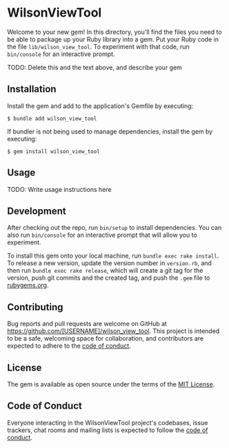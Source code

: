 # WilsonViewTool

Welcome to your new gem! In this directory, you'll find the files you need to be able to package up your Ruby library into a gem. Put your Ruby code in the file `lib/wilson_view_tool`. To experiment with that code, run `bin/console` for an interactive prompt.

TODO: Delete this and the text above, and describe your gem

## Installation

Install the gem and add to the application's Gemfile by executing:

    $ bundle add wilson_view_tool

If bundler is not being used to manage dependencies, install the gem by executing:

    $ gem install wilson_view_tool

## Usage

TODO: Write usage instructions here

## Development

After checking out the repo, run `bin/setup` to install dependencies. You can also run `bin/console` for an interactive prompt that will allow you to experiment.

To install this gem onto your local machine, run `bundle exec rake install`. To release a new version, update the version number in `version.rb`, and then run `bundle exec rake release`, which will create a git tag for the version, push git commits and the created tag, and push the `.gem` file to [rubygems.org](https://rubygems.org).

## Contributing

Bug reports and pull requests are welcome on GitHub at https://github.com/[USERNAME]/wilson_view_tool. This project is intended to be a safe, welcoming space for collaboration, and contributors are expected to adhere to the [code of conduct](https://github.com/[USERNAME]/wilson_view_tool/blob/main/CODE_OF_CONDUCT.md).

## License

The gem is available as open source under the terms of the [MIT License](https://opensource.org/licenses/MIT).

## Code of Conduct

Everyone interacting in the WilsonViewTool project's codebases, issue trackers, chat rooms and mailing lists is expected to follow the [code of conduct](https://github.com/[USERNAME]/wilson_view_tool/blob/main/CODE_OF_CONDUCT.md).

